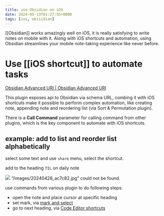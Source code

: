 ```yaml
---
title: use Obsidian on iOS
date: 2024-05-13T01:27:55+0800
tags: [ios, obisidian]
---
```

[[Obsidian]] works amazingly well on iOS, it is really satisfying to write notes on mobile with it. Along with iOS shortcuts and automation, using Obsidian streamlines your mobile note-taking experience like never before.

# Use [[iOS shortcut]] to automate tasks

[Obsidian Advanced URI | Obsidian Advanced URI](https://vinzent03.github.io/obsidian-advanced-uri/)

This plugin exposes api to Obsidian via schema URL, combing it with iOS shortcuts make it possible to perform complex automation, like creating note, appending note and reordering list (via Sort & Permutation plugin).

There is a **Call Command** parameter for calling command from other plugins, which is the key component to automate with iOS shortcuts.

## example: add to list and reorder list alphabetically

select some text and use `share` menu, select the shortcut.

add to the heading `TIL` on daily note

![](/images/20240428_ac7c82.jpg)
“/images/20240428_ac7c82.jpg” could not be found.

use commands from various plugin to do following steps:
- open the note and place cursor at specific heading
- set mark, via [mark and select](obsidian://show-plugin?id=obsidian-mark-and-select)
- go to next heading, via [Code Editor shortcuts](obsidian://show-plugin?id=obsidian-editor-shortcuts)